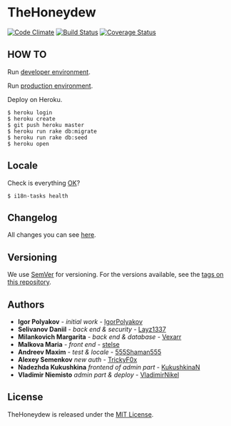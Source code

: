 # TheHoneydew

[![Code Climate](https://codeclimate.com/github/IgorPolyakov/TheHoneydew.svg)](https://codeclimate.com/github/IgorPolyakov/TheHoneydew)
[![Build Status](https://travis-ci.org/IgorPolyakov/TheHoneydew.svg?branch=master)](https://travis-ci.org/IgorPolyakov/TheHoneydew)
[![Coverage Status](https://coveralls.io/repos/github/IgorPolyakov/TheHoneydew/badge.svg)](https://coveralls.io/github/IgorPolyakov/TheHoneydew)

## HOW TO

Run [developer environment](https://github.com/IgorPolyakov/TheHoneydew/wiki/Run-develop-env).

Run [production environment](https://github.com/IgorPolyakov/TheHoneydew/wiki/Run-production-env).

Deploy on Heroku.

```
$ heroku login
$ heroku create
$ git push heroku master
$ heroku run rake db:migrate
$ heroku run rake db:seed
$ heroku open
```

## Locale

Check is everything [OK](https://github.com/glebm/i18n-tasks)?
```
$ i18n-tasks health
```

## Changelog

All changes you can see [here](https://github.com/IgorPolyakov/TheHoneydew/blob/master/CHANGELOG.md).

## Versioning

We use [SemVer](http://semver.org/) for versioning. For the versions available, see the [tags on this repository](https://github.com/IgorPolyakov/TheHoneydew/releases).

## Authors

*   **Igor Polyakov** - *initial work* - [IgorPolyakov](https://github.com/IgorPolyakov)
*   **Selivanov Daniil** - *back end & security* - [Layz1337](https://github.com/Layz1337)
*   **Milankovich Margarita** - *back end & database* - [Vexarr](https://github.com/Vexarr)
*   **Malkova Maria** - *front end* - [stelse](https://github.com/stelse)
*   **Andreev Maxim** - *test & locale* - [555Shaman555](https://github.com/555Shaman555)
*   **Alexey Semenkov** *new auth* - [TrickyF0x](https://github.com/TrickyF0x)
*   **Nadezhda Kukushkina** *frontend of admin part* - [KukushkinaN](https://github.com/KukushkinaN)
*   **Vladimir Niemisto** *admin part & deploy* - [VladimirNikel](https://github.com/VladimirNikel)

## License

TheHoneydew is released under the [MIT License](https://raw.githubusercontent.com/IgorPolyakov/TheHoneydew/master/LICENSE.md).

